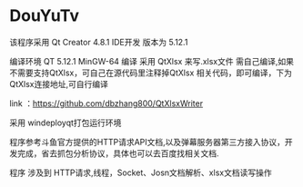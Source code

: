 # DouYuTv
该程序采用 Qt Creator 4.8.1 IDE开发 版本为 5.12.1

编译环境 QT 5.12.1 MinGW-64 编译
采用 QtXlsx 来写.xlsx文件 需自己编译,如果不需要支持QtXlsx，可自己在源代码里注释掉QtXlsx 相关代码，即可编译，下为QtXlsx连接地址,可自行编译

link ：https://github.com/dbzhang800/QtXlsxWriter

采用 windeployqt打包运行环境

程序参考斗鱼官方提供的HTTP请求API文档,以及弹幕服务器第三方接入协议，开发完成，省去抓包分析协议，具体也可以去百度找相关文档.

程序 涉及到 HTTP请求,线程，Socket、Josn文档解析、xlsx文档读写操作
